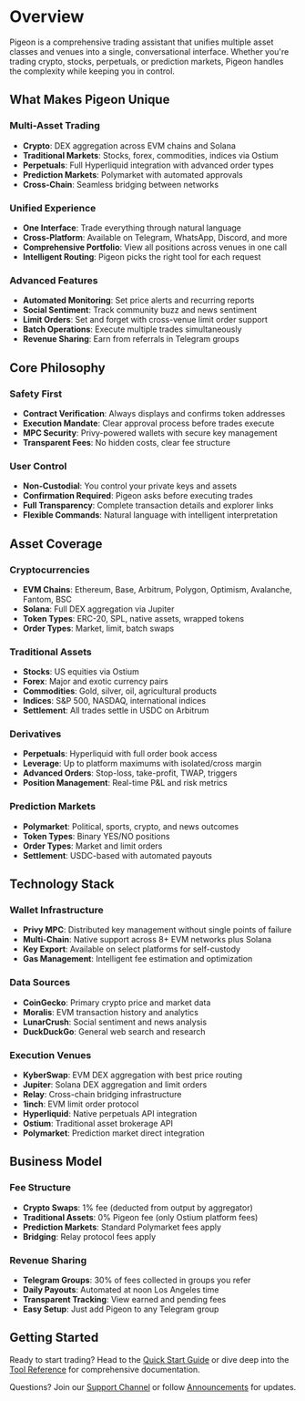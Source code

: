 # Overview

Pigeon is a comprehensive trading assistant that unifies multiple asset classes and venues into a single, conversational interface. Whether you're trading crypto, stocks, perpetuals, or prediction markets, Pigeon handles the complexity while keeping you in control.

## What Makes Pigeon Unique

### Multi-Asset Trading

- **Crypto**: DEX aggregation across EVM chains and Solana
- **Traditional Markets**: Stocks, forex, commodities, indices via Ostium
- **Perpetuals**: Full Hyperliquid integration with advanced order types
- **Prediction Markets**: Polymarket with automated approvals
- **Cross-Chain**: Seamless bridging between networks

### Unified Experience

- **One Interface**: Trade everything through natural language
- **Cross-Platform**: Available on Telegram, WhatsApp, Discord, and more
- **Comprehensive Portfolio**: View all positions across venues in one call
- **Intelligent Routing**: Pigeon picks the right tool for each request

### Advanced Features

- **Automated Monitoring**: Set price alerts and recurring reports
- **Social Sentiment**: Track community buzz and news sentiment
- **Limit Orders**: Set and forget with cross-venue limit order support
- **Batch Operations**: Execute multiple trades simultaneously
- **Revenue Sharing**: Earn from referrals in Telegram groups

## Core Philosophy

### Safety First

- **Contract Verification**: Always displays and confirms token addresses
- **Execution Mandate**: Clear approval process before trades execute
- **MPC Security**: Privy-powered wallets with secure key management
- **Transparent Fees**: No hidden costs, clear fee structure

### User Control

- **Non-Custodial**: You control your private keys and assets
- **Confirmation Required**: Pigeon asks before executing trades
- **Full Transparency**: Complete transaction details and explorer links
- **Flexible Commands**: Natural language with intelligent interpretation

## Asset Coverage

### Cryptocurrencies

- **EVM Chains**: Ethereum, Base, Arbitrum, Polygon, Optimism, Avalanche, Fantom, BSC
- **Solana**: Full DEX aggregation via Jupiter
- **Token Types**: ERC-20, SPL, native assets, wrapped tokens
- **Order Types**: Market, limit, batch swaps

### Traditional Assets

- **Stocks**: US equities via Ostium
- **Forex**: Major and exotic currency pairs
- **Commodities**: Gold, silver, oil, agricultural products
- **Indices**: S&P 500, NASDAQ, international indices
- **Settlement**: All trades settle in USDC on Arbitrum

### Derivatives

- **Perpetuals**: Hyperliquid with full order book access
- **Leverage**: Up to platform maximums with isolated/cross margin
- **Advanced Orders**: Stop-loss, take-profit, TWAP, triggers
- **Position Management**: Real-time P&L and risk metrics

### Prediction Markets

- **Polymarket**: Political, sports, crypto, and news outcomes
- **Token Types**: Binary YES/NO positions
- **Order Types**: Market and limit orders
- **Settlement**: USDC-based with automated payouts

## Technology Stack

### Wallet Infrastructure

- **Privy MPC**: Distributed key management without single points of failure
- **Multi-Chain**: Native support across 8+ EVM networks plus Solana
- **Key Export**: Available on select platforms for self-custody
- **Gas Management**: Intelligent fee estimation and optimization

### Data Sources

- **CoinGecko**: Primary crypto price and market data
- **Moralis**: EVM transaction history and analytics
- **LunarCrush**: Social sentiment and news analysis
- **DuckDuckGo**: General web search and research

### Execution Venues

- **KyberSwap**: EVM DEX aggregation with best price routing
- **Jupiter**: Solana DEX aggregation and limit orders
- **Relay**: Cross-chain bridging infrastructure
- **1inch**: EVM limit order protocol
- **Hyperliquid**: Native perpetuals API integration
- **Ostium**: Traditional asset brokerage API
- **Polymarket**: Prediction market direct integration

## Business Model

### Fee Structure

- **Crypto Swaps**: 1% fee (deducted from output by aggregator)
- **Traditional Assets**: 0% Pigeon fee (only Ostium platform fees)
- **Prediction Markets**: Standard Polymarket fees apply
- **Bridging**: Relay protocol fees apply

### Revenue Sharing

- **Telegram Groups**: 30% of fees collected in groups you refer
- **Daily Payouts**: Automated at noon Los Angeles time
- **Transparent Tracking**: View earned and pending fees
- **Easy Setup**: Just add Pigeon to any Telegram group

## Getting Started

Ready to start trading? Head to the [Quick Start Guide](quickstart.md) or dive deep into the [Tool Reference](tools/) for comprehensive documentation.

Questions? Join our [Support Channel](https://t.me/pigeon_trade_support) or follow [Announcements](https://t.me/pigeon_trade) for updates.
